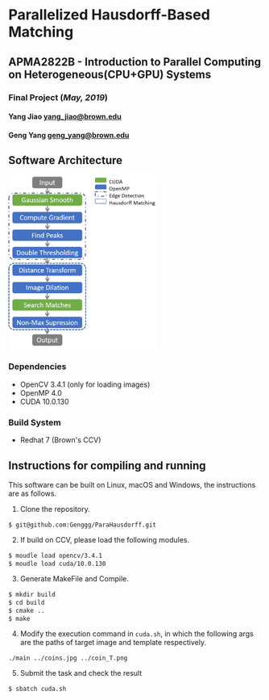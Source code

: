 # Parallelized Hausdorff-Based Matching
## APMA2822B - Introduction to Parallel Computing on Heterogeneous(CPU+GPU) Systems 
### Final Project (*May, 2019*)


#### Yang Jiao yang_jiao@brown.edu

#### Geng Yang   geng_yang@brown.edu

## Software Architecture
<img src="https://github.com/Genggg/ParaHausdorff/blob/master/flow.png" alt="drawing" width="300"/>


### Dependencies
- OpenCV 3.4.1 (only for loading images)
- OpenMP 4.0
- CUDA 10.0.130
### Build System
- Redhat 7 (Brown's CCV)


## Instructions for compiling and running
This software can be built on Linux, macOS and Windows, the instructions are as follows.
1. Clone the repository.
```
$ git@github.com:Genggg/ParaHausdorff.git
```
2. If build on CCV, please load the following modules.
```
$ moudle load opencv/3.4.1
$ moudle load cuda/10.0.130
```
3. Generate MakeFile and Compile.

```
$ mkdir build
$ cd build
$ cmake ..
$ make
```
4. Modify the execution command in ```cuda.sh```, in which the following args are the paths of target image and template respectively.
```
./main ../coins.jpg ../coin_T.png
```
5. Submit the task and check the result
```
$ sbatch cuda.sh
```
